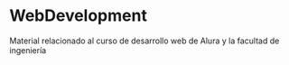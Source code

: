 # WebDevelopment
 Material relacionado al curso de desarrollo web de Alura y la facultad de ingeniería
